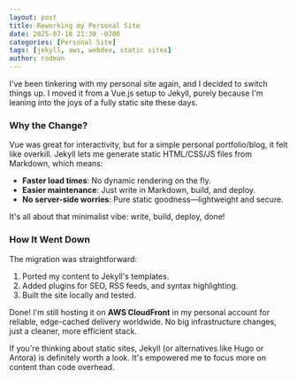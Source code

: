 ```yaml
---
layout: post
title: Reworking my Personal Site
date: 2025-07-18 21:30 -0700
categories: [Personal Site]
tags: [jekyll, aws, webdev, static sites]
author: rodman
---
```


I've been tinkering with my personal site again, and I decided to switch things up. I moved it from a Vue.js setup to Jekyll, purely because I'm leaning into the joys of a fully static site these days.

### Why the Change?
Vue was great for interactivity, but for a simple personal portfolio/blog, it felt like overkill. Jekyll lets me generate static HTML/CSS/JS files from Markdown, which means:

- **Faster load times**: No dynamic rendering on the fly.
- **Easier maintenance**: Just write in Markdown, build, and deploy.
- **No server-side worries**: Pure static goodness—lightweight and secure.

It's all about that minimalist vibe: write, build, deploy, done!

### How It Went Down
The migration was straightforward:
1. Ported my content to Jekyll's templates.
2. Added plugins for SEO, RSS feeds, and syntax highlighting.
3. Built the site locally and tested.

Done! I'm still hosting it on **AWS CloudFront** in my personal account for reliable, edge-cached delivery worldwide. No big infrastructure changes, just a cleaner, more efficient stack.

If you're thinking about static sites, Jekyll (or alternatives like Hugo or Antora) is definitely worth a look. It's empowered me to focus more on content than code overhead.
